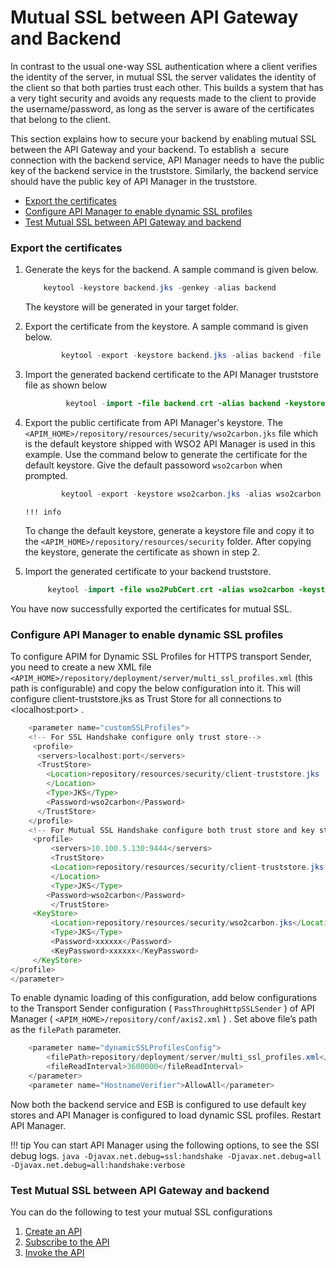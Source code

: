 # Mutual SSL between API Gateway and Backend

In contrast to the usual one-way SSL authentication where a client verifies the identity of the server, in mutual SSL the server validates the identity of the client so that both parties trust each other. This builds a system that has a very tight security and avoids any requests made to the client to provide the username/password, as long as the server is aware of the certificates that belong to the client.

This section explains how to secure your backend by enabling mutual SSL between the API Gateway and your backend. To establish a  secure connection with the backend service, API Manager needs to have the public key of the backend service in the truststore. Similarly, the backend service should have the public key of API Manager in the truststore.

-   [Export the certificates](#MutualSSLbetweenAPIGatewayandBackend-Exportthecertificates)
-   [Configure API Manager to enable dynamic SSL profiles](#MutualSSLbetweenAPIGatewayandBackend-ConfigureAPIManagertoenabledynamicSSLprofiles)
-   [Test Mutual SSL between API Gateway and backend](#MutualSSLbetweenAPIGatewayandBackend-TestMutualSSLbetweenAPIGatewayandbackend)

### Export the certificates

1.  Generate the keys for the backend. A sample command is given below.

    ``` java
        keytool -keystore backend.jks -genkey -alias backend 
    ```

    The keystore will be generated in your target folder.

2.  Export the certificate from the keystore. A sample command is given below.

    ``` java
            keytool -export -keystore backend.jks -alias backend -file backend.crt 
    ```

3.  Import the generated backend certificate to the API Manager truststore file as shown below

    ``` java
             keytool -import -file backend.crt -alias backend -keystore <APIM_HOME>/repository/resources/security/client-truststore.jks
    ```

4.  Export the public certificate from API Manager's keystore. The `<APIM_HOME>/repository/resources/security/wso2carbon.jks` file which is the default keystore shipped with WSO2 API Manager is used in this example. Use the command below to generate the certificate for the default keystore. Give the default passoword `wso2carbon` when prompted.

    ``` java
            keytool -export -keystore wso2carbon.jks -alias wso2carbon -file wso2PubCert.cert
    ```

        !!! info
    To change the default keystore, generate a keystore file and copy it to the `<APIM_HOME>/repository/resources/security` folder. After copying the keystore, generate the certificate as shown in step 2.


5.  Import the generated certificate to your backend truststore.

    ``` java
         keytool -import -file wso2PubCert.crt -alias wso2carbon -keystore backend-truststore.jks
    ```

You have now successfully exported the certificates for mutual SSL.

### Configure API Manager to enable dynamic SSL profiles

To configure APIM for Dynamic SSL Profiles for HTTPS transport Sender, you need to create a new XML file `<APIM_HOME>/repository/deployment/server/multi_ssl_profiles.xml` (this path is configurable) and copy the below configuration into it. This will configure client-truststore.jks as Trust Store for all connections to &lt;localhost:port&gt; .

``` java
    <parameter name="customSSLProfiles">
    <!-- For SSL Handshake configure only trust store--> 
     <profile>
      <servers>localhost:port</servers>
      <TrustStore>
        <Location>repository/resources/security/client-truststore.jks
        </Location>
        <Type>JKS</Type>
        <Password>wso2carbon</Password>
      </TrustStore>
    </profile>
    <!-- For Mutual SSL Handshake configure both trust store and key store-->  
     <profile>
         <servers>10.100.5.130:9444</servers>
         <TrustStore>
         <Location>repository/resources/security/client-truststore.jks
         </Location>
         <Type>JKS</Type>
        <Password>wso2carbon</Password>
         </TrustStore>
     <KeyStore>
         <Location>repository/resources/security/wso2carbon.jks</Location>
         <Type>JKS</Type>
         <Password>xxxxxx</Password>
         <KeyPassword>xxxxxx</KeyPassword>
     </KeyStore>
</profile>
</parameter>
```
To enable dynamic loading of this configuration, add below configurations to the Transport Sender configuration ( `PassThroughHttpSSLSender` ) of API Manager ( `<APIM_HOME>/repository/conf/axis2.xml` ) . Set above file’s path as the `filePath` parameter.

``` java
    <parameter name="dynamicSSLProfilesConfig">  
        <filePath>repository/deployment/server/multi_ssl_profiles.xml</filePath>
        <fileReadInterval>3600000</fileReadInterval>  
    </parameter>
    <parameter name="HostnameVerifier">AllowAll</parameter>
```

Now both the backend service and ESB is configured to use default key stores and API Manager is configured to load dynamic SSL profiles. Restart API Manager.

!!! tip
    You can start API Manager using the following options, to see the SSI debug logs.
    ``` java
    -Djavax.net.debug=ssl:handshake
    -Djavax.net.debug=all
    -Djavax.net.debug=all:handshake:verbose
    ```


### Test Mutual SSL between API Gateway and backend

You can do the following to test your mutual SSL configurations

1.  [Create an API](_Create_and_Publish_an_API_)
2.  [Subscribe to the API](_Subscribe_to_an_API_)
3.  [Invoke the API](_Invoke_an_API_using_the_Integrated_API_Console_)